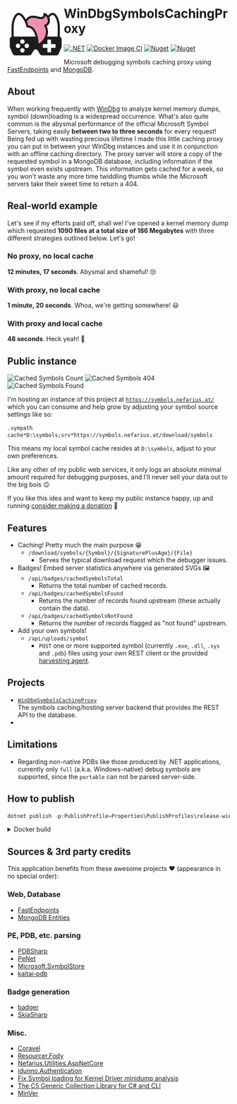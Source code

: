 # <img src="assets/NSS-128x128.png" align="left" />WinDbgSymbolsCachingProxy

[![.NET](https://github.com/nefarius/WinDbgSymbolsCachingProxy/actions/workflows/build.yml/badge.svg)](https://github.com/nefarius/WinDbgSymbolsCachingProxy/actions/workflows/build.yml)
[![Docker Image CI](https://github.com/nefarius/WinDbgSymbolsCachingProxy/actions/workflows/docker-image.yml/badge.svg)](https://github.com/nefarius/WinDbgSymbolsCachingProxy/actions/workflows/docker-image.yml)
[![Nuget](https://img.shields.io/nuget/v/Nefarius.Utilities.ExceptionEnricher)](https://www.nuget.org/packages/Nefarius.Utilities.ExceptionEnricher/)
[![Nuget](https://img.shields.io/nuget/dt/Nefarius.Utilities.ExceptionEnricher)](https://www.nuget.org/packages/Nefarius.Utilities.ExceptionEnricher/)

Microsoft debugging symbols caching proxy using [FastEndpoints](https://fast-endpoints.com/)
and [MongoDB](https://mongodb-entities.com/).

## About

When working frequently
with [WinDbg](https://learn.microsoft.com/en-us/windows-hardware/drivers/debugger/debugging-using-windbg-preview) to
analyze kernel memory dumps, symbol (down)loading is a widespread occurrence. What's also quite common is the abysmal
performance of the official Microsoft Symbol Servers, taking easily **between two to three seconds** for every request!
Being fed up with wasting precious lifetime I made this little caching proxy you can put in between your WinDbg
instances and use it in conjunction with an offline caching directory. The proxy server will store a copy of the
requested symbol in a MongoDB database, including information if the symbol even exists upstream.
This information gets cached for a week, so you won't waste any more time twiddling thumbs while the Microsoft servers
take their sweet time to return a 404.

## Real-world example

Let's see if my efforts paid off, shall we! I've opened a kernel memory dump which requested **1090 files at a total
size of 186 Megabytes** with three different strategies outlined below. Let's go!

### No proxy, no local cache

**12 minutes, 17 seconds**. Abysmal and shameful! 😒

### With proxy, no local cache

**1 minute, 20 seconds**. Whoa, we're getting somewhere! 😃

### With proxy and local cache

**48 seconds**. Heck yeah! 🥳

## Public instance

![Cached Symbols Count](https://symbols.nefarius.at/api/badges/cachedSymbolsTotal) ![Cached Symbols 404](https://symbols.nefarius.at/api/badges/cachedSymbolsNotFound) ![Cached Symbols Found](https://symbols.nefarius.at/api/badges/cachedSymbolsFound)

I'm hosting an instance of this project at [`https://symbols.nefarius.at/`](https://symbols.nefarius.at/) which you can
consume and help grow by adjusting your symbol source settings like so:

```text
.sympath cache*D:\symbols;srv*https://symbols.nefarius.at/download/symbols
```

This means my local symbol cache resides at `D:\symbols`, adjust to your own preferences.

Like any other of my public web services, it only logs an absolute minimal amount required for debugging purposes, and
I'll never sell your data out to the big bois 😉

If you like this idea and want to keep my public instance happy, up and
running [consider making a donation](https://docs.nefarius.at/Community-Support/) 💸

## Features

- Caching! Pretty much the main purpose 😁
    - `/download/symbols/{Symbol}/{SignaturePlusAge}/{File}`
        - Serves the typical download request which the debugger issues.
- Badges! Embed server statistics anywhere via generated SVGs 🖼️
    - `/api/badges/cachedSymbolsTotal`
        - Returns the total number of cached records.
    - `/api/badges/cachedSymbolsFound`
        - Returns the number of records found upstream (these actually contain the data).
    - `/api/badges/cachedSymbolsNotFound`
        - Returns the number of records flagged as "not found" upstream.
- Add your own symbols!
    - `/api/uploads/symbol`
        - `POST` one or more supported symbol (currently `.exe`, `.dll`, `.sys` and `.pdb`) files using your own
          REST client or the provided [harvesting agent](./agent).

## Projects

- [`WinDbgSymbolsCachingProxy`](./server)  
  The symbols caching/hosting server backend that provides the REST API to the database.
- [](./agent)

## Limitations

- Regarding non-native PDBs like those produced by .NET applications, currently only `full` (a.k.a. Windows-native)
  debug symbols are supported, since the `portable` can not be parsed server-side.

## How to publish

```PowerShell
dotnet publish -p:PublishProfile=Properties\PublishProfiles\release-win-x64.pubxml -c:Release .\WinDbgSymbolsCachingProxy.sln
```

<details><summary>Docker build</summary>

Use your own registry, of course 😉

```PowerShell
docker build -t nefarius.azurecr.io/wdscp:latest . ; docker push nefarius.azurecr.io/wdscp:latest
```

</details>

## Sources & 3rd party credits

This application benefits from these awesome projects ❤ (appearance in no special order):

### Web, Database

- [FastEndpoints](https://fast-endpoints.com/)
- [MongoDB Entities](https://mongodb-entities.com/)

### PE, PDB, etc. parsing

- [PDBSharp](https://github.com/smx-smx/PDBSharp)
- [PeNet](https://github.com/secana/PeNet)
- [Microsoft.SymbolStore](https://github.com/dotnet/symstore)
- [kaitai-pdb](https://github.com/smx-smx/kaitai-pdb)

### Badge generation

- [badger](https://github.com/8/badger)
- [SkiaSharp](https://github.com/mono/SkiaSharp)

### Misc.

- [Coravel](https://docs.coravel.net/)
- [Resourcer.Fody](https://github.com/Fody/Resourcer)
- [Nefarius.Utilities.AspNetCore](https://github.com/nefarius/Nefarius.Utilities.AspNetCore)
- [idunno.Authentication](https://github.com/blowdart/idunno.Authentication)
- [Fix Symbol loading for Kernel Driver minidump analysis](https://docs.nefarius.at/research/PDB-in-WinDbg-Session/)
- [The C5 Generic Collection Library for C# and CLI](https://www.itu.dk/research/c5/)
- [MinVer](https://github.com/adamralph/minver)
